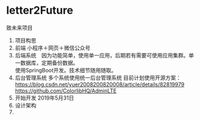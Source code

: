 # letter2Future
致未来项目

1. 项目构思
  1. 前端 小程序＋网页＋微信公众号
  2. 后端系统　因为功能简单，使用单一应用，后期若有需要可使用应用集群。单一数据库，定期备份数据。  
     使用SpringBoot开发。技术细节随用随取。
  3. 后台管理系统 多个系统使用统一后台管理系统 目前计划使用开源方案：https://blog.csdn.net/yuer2008200820008/article/details/82819979
  https://github.com/ColorlibHQ/AdminLTE
2. 开始开发 2019年5月31日
  1. 设计架构
  2. 
